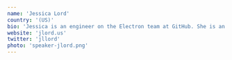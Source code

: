 ```yaml
---
name: 'Jessica Lord'
country: '(US)'
bio: 'Jessica is an engineer on the Electron team at GitHub. She is an urban designer turned developer thanks to Code for America fellowship. She is based in Portland, Oregon—for now.'
website: 'jlord.us'
twitter: 'jllord'
photo: 'speaker-jlord.png'
---
```

